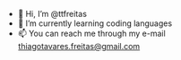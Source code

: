 - 👋 Hi, I’m @ttfreitas
- 🌱 I’m currently learning coding languages
- 📫 You can reach me through my e-mail thiagotavares.freitas@gmail.com
